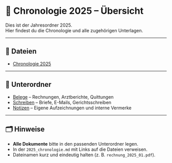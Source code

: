 # 📑 Chronologie 2025 – Übersicht

Dies ist der Jahresordner 2025.  
Hier findest du die Chronologie und alle zugehörigen Unterlagen.

---

## 📌 Dateien

- [Chronologie 2025](2025_chronologie.md)

---

## 📂 Unterordner

- [Belege](belege/) – Rechnungen, Arztberichte, Quittungen  
- [Schreiben](schreiben/) – Briefe, E-Mails, Gerichtsschreiben  
- [Notizen](notizen/) – Eigene Aufzeichnungen und interne Vermerke  

---

## 🗂️ Hinweise

- **Alle Dokumente** bitte in den passenden Unterordner legen.  
- In der `2025_chronologie.md` mit Links auf die Dateien verweisen.  
- Dateinamen kurz und eindeutig halten (z. B. `rechnung_2025_01.pdf`).  
